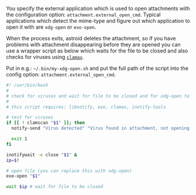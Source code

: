 You specify the external application which is used to open attachments with the configuration option: `attachment.external_open_cmd`. Typical applications which detect the mime-type and figure out which application to open it with are `xdg-open` or `exo-open`. 

When the process exits, astroid deletes the attachment, so if you have problems with attachment disappearing before they are opened you can use a wrapper script as below which waits for the file to be closed and also checks for viruses using [`clamav`](http://www.clamav.net/).

Put in e.g.: `~/.bin/my-xdg-open.sh` and put the full path of the script into the config option: `attachment.external_open_cmd`.

```sh
#! /usr/bin/bash
#
# check for viruses and wait for file to be closed and for xdg-open to finish
#
# this script requires: libnotify, exo, clamav, inotify-tools

# test for viruses
if [[ ! clamscan "$1" ]]; then
  notify-send "Virus detected" "Virus found in attachment, not opening!" --icon=dialog-warning

  exit 1
fi

inotifywait -e close "$1" &
ip=$!

# open file (you can replace this with xdg-open)
exo-open "$1"

wait $ip # wait for file to be closed
```

